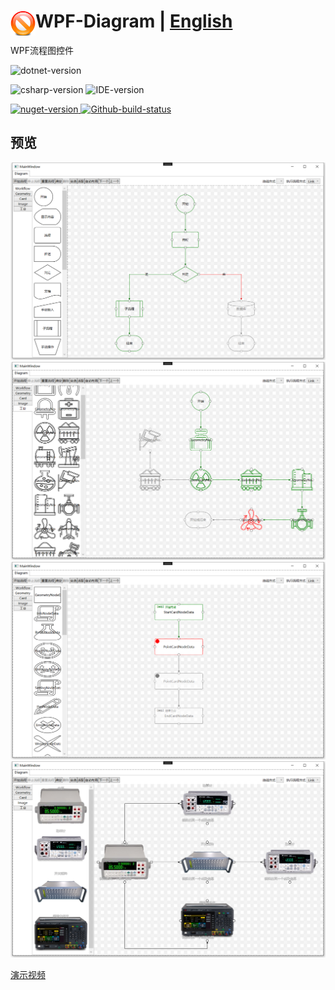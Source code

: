  # <img align="left" src="./Document/logo.png" width="40"/> WPF-Diagram  |  [English](README.md)
 WPF流程图控件
<p align="left"> 
    <img alt="dotnet-version" src="https://img.shields.io/badge/.net-v7.0-windows.svg"></img>
</p>

<p align="left"> 
    <img alt="csharp-version" src="https://img.shields.io/badge/C%23-9.0-blue.svg"></img>
    <img alt="IDE-version" src="https://img.shields.io/badge/IDE-vs2022-blue.svg"></img>
</p>

<p align="left"> 
    <a href="https://www.nuget.org/packages?q=HeBianGu.Diagram.DrawingBox">
        <img alt="nuget-version" src="https://img.shields.io/nuget/v/HeBianGu.Diagram.DrawingBox.svg"></img>
    </a>
     <a href="https://github.com/HeBianGu/WPF-Diagram/actions?query=workflow%3Abuild">
        <img alt="Github-build-status" src="https://github.com/HeBianGu/WPF-Diagram/actions/workflows/main.yml/badge.svg"></img>
    </a>
</p>

## 预览

![qrcode](https://raw.githubusercontent.com/HeBianGu/WPF-Diagram/main/Document/1.png)
![qrcode](https://raw.githubusercontent.com/HeBianGu/WPF-Diagram/main/Document/2.png)
![qrcode](https://raw.githubusercontent.com/HeBianGu/WPF-Diagram/main/Document/3.png)
![qrcode](https://raw.githubusercontent.com/HeBianGu/WPF-Diagram/main/Document/4.png)

[演示视频](https://www.bilibili.com/video/BV1qy421i74b/?spm_id_from=333.999.0.0) 
